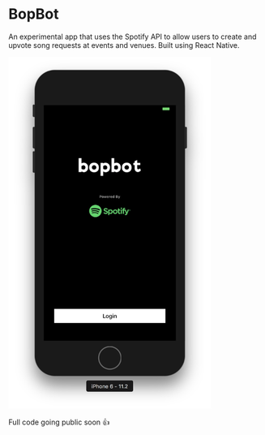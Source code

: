 # BopBot

An experimental app that uses the Spotify API to allow users to create and 
upvote song requests at events and venues. Built using React Native. 

<img alt="Home Screen Preview" src="https://raw.githubusercontent.com/Jordan-Loeser/BopBot-App/master/home.png" data-canonical-src="https://raw.githubusercontent.com/Jordan-Loeser/BopBot-App/master/home.png" width="400" height="auto" />

Full code going public soon 👍
